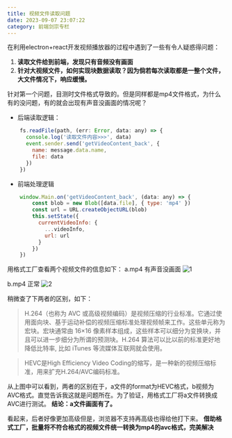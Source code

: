 ```yaml
---
title: 视频文件读取问题
date: 2023-09-07 23:07:22
category: 前端剑宗专栏
---
```


在利用electron+react开发视频播放器的过程中遇到了一些有令人疑惑得问题：
1. **读取文件给到前端，发现只有音频没有画面**
2. **针对大视频文件，如何实现块数据读取？因为倘若每次读取都是一整个文件，大文件情况下，响应缓慢。**

针对第一个问题，目测时文件格式导致的。但是同样都是mp4文件格式，为什么有的没问题，有的就会出现有声音没画面的情况呢？

- 后端读取逻辑：
```javascript
    fs.readFile(path, (err: Error, data: any) => {
      console.log('读取文件内容>>>', data)
      event.sender.send('getVideoContent_back', {
        name: message.data.name,
        file: data
      })
    })
```

- 前端处理逻辑
```javascript
    window.Main.on('getVideoContent_back', (data: any) => {
        const blob = new Blob([data.file], { type: 'mp4' })
        const url = URL.createObjectURL(blob)
        this.setState({
          currentVideoInfo: {
            ...videoInfo,
            url: url
          }
        })
    })
```

用格式工厂查看两个视频文件的信息如下：
a.mp4 有声音没画面
<img src="/img/视频问题1_1.png" alt="1">

b.mp4 正常
<img src="/img/视频问题1_2.png" alt="2">



稍微查了下两者的区别，如下：
> H.264（也称为 AVC 或高级视频编码）是视频压缩的行业标准。它通过使用面向块、基于运动补偿的视频压缩标准处理视频帧来工作。这些单元称为宏块。宏块通常由 16×16 像素样本组成，这些样本可以细分为变换块，并且可以进一步细分为所谓的预测块。H.264 算法可以比以前的标准更好地降低比特率, 比如 iTunes 等流媒体互联网就会使用。

> HEVC是High Efficiency Video Coding的缩写，是一种新的视频压缩标准，用来扩充H.264/AVC编码标准。

从上图中可以看到，两者的区别在于，a文件的format为HEVC格式，b视频为AVC格式。直觉告诉我这就是问题所在。为了验证，用格式工厂将a文件转换成AVC进行测试。
**结论：a文件画面有了。**

看起来，后者好像更加高级但是，浏览器不支持再高级也得给他打下来。
**借助格式工厂，批量将不符合格式的视频文件统一转换为mp4的avc格式，完美解决**


